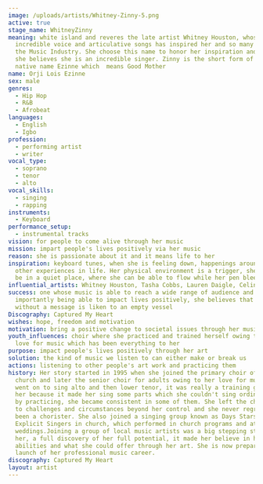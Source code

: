 ```yaml
---
image: /uploads/artists/Whitney-Zinny-5.png
active: true
stage_name: WhitneyZinny
meaning: white island and reveres the late artist Whitney Houston, whose
  incredible voice and articulative songs has inspired her and so many others in
  the Music Industry. She choose this name to honor her inspiration and because
  she believes she is an incredible singer. Zinny is the short form of her
  native name Ezinne which  means Good Mother
name: Orji Lois Ezinne
sex: male
genres:
  - Hip Hop
  - R&B
  - Afrobeat
languages:
  - English
  - Igbo
profession:
  - performing artist
  - writer
vocal_type:
  - soprano
  - tenor
  - alto
vocal_skills:
  - singing
  - rapping
instruments:
  - Keyboard
performance_setup:
  - instrumental tracks
vision: for people to come alive through her music
mission: impart people's lives positively via her music
reason: she is passionate about it and it means life to her
inspiration: keyboard tunes, when she is feeling down, happenings around her and
  other experiences in life. Her physical environment is a trigger, she loves to
  be in a quiet place, where she can be able to flow while her pen bleeds
influential_artists: Whitney Houston, Tasha Cobbs, Lauren Daigle, Celine Dion
success: one whose music is able to reach a wide range of audience and most
  importantly being able to impact lives positively, she believes that music
  without a message is liken to an empty vessel
Discography: Captured My Heart
wishes: hope, freedom and motivation
motivation: bring a positive change to societal issues through her music
youth_influences: choir where she practiced and trained herself owing to her
  love for music which has been everything to her
purpose: impact people's lives positively through her art
solution: the kind of music we listen to can either make or break us
actions: listening to other people's art work and practicing them
history: Her story started in 1995 when she joined the primary choir of her
  church and later the senior choir for adults owing to her love for music.She
  went on to sing alto and then lower tenor, it was really a training ground for
  her because it made her sing some parts which she couldn't sing ordinarily and
  by practicing, she became consistent in some of them. She left the choir owing
  to challenges and circumstances beyond her control and she never regretted
  been a chorister. She also joined a singing group known as Days Stars and
  Explicit Singers in church, which performed in church programs and at
  weddings.Joining a group of local music artists was a big stepping stone for
  her, a full discovery of her full potential, it made her believe in her
  abilities and what she could offer through her art. She is now preparing the
  launch of her professional music career.
discography: Captured My Heart
layout: artist
---
```

